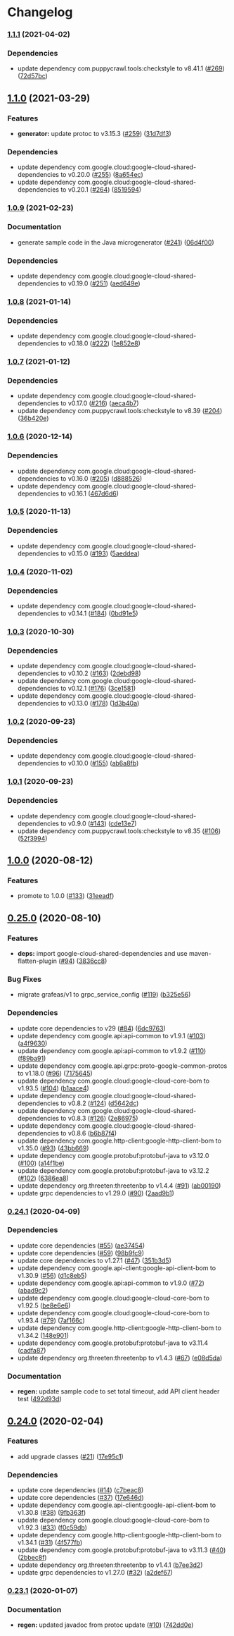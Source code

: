# Changelog

### [1.1.1](https://www.github.com/googleapis/java-grafeas/compare/v1.1.0...v1.1.1) (2021-04-02)


### Dependencies

* update dependency com.puppycrawl.tools:checkstyle to v8.41.1 ([#269](https://www.github.com/googleapis/java-grafeas/issues/269)) ([72d57bc](https://www.github.com/googleapis/java-grafeas/commit/72d57bcc1bccf901a72c823d69ec1ad15a290004))

## [1.1.0](https://www.github.com/googleapis/java-grafeas/compare/v1.0.9...v1.1.0) (2021-03-29)


### Features

* **generator:** update protoc to v3.15.3 ([#259](https://www.github.com/googleapis/java-grafeas/issues/259)) ([31d7df3](https://www.github.com/googleapis/java-grafeas/commit/31d7df360d392c2ed04f73862477be2c2613b504))


### Dependencies

* update dependency com.google.cloud:google-cloud-shared-dependencies to v0.20.0 ([#255](https://www.github.com/googleapis/java-grafeas/issues/255)) ([8a654ec](https://www.github.com/googleapis/java-grafeas/commit/8a654ecf0426a0ede20a6e8dc902ed2a2165e626))
* update dependency com.google.cloud:google-cloud-shared-dependencies to v0.20.1 ([#264](https://www.github.com/googleapis/java-grafeas/issues/264)) ([8519594](https://www.github.com/googleapis/java-grafeas/commit/851959496548670d65e95b028b416af1ebfe8de0))

### [1.0.9](https://www.github.com/googleapis/java-grafeas/compare/v1.0.8...v1.0.9) (2021-02-23)


### Documentation

* generate sample code in the Java microgenerator ([#241](https://www.github.com/googleapis/java-grafeas/issues/241)) ([06d4f00](https://www.github.com/googleapis/java-grafeas/commit/06d4f003e0195882ed80bd9ac0f2432e104a75b1))


### Dependencies

* update dependency com.google.cloud:google-cloud-shared-dependencies to v0.19.0 ([#251](https://www.github.com/googleapis/java-grafeas/issues/251)) ([aed649e](https://www.github.com/googleapis/java-grafeas/commit/aed649ec5e7430e972122e8be718046905a4d71e))

### [1.0.8](https://www.github.com/googleapis/java-grafeas/compare/v1.0.7...v1.0.8) (2021-01-14)


### Dependencies

* update dependency com.google.cloud:google-cloud-shared-dependencies to v0.18.0 ([#222](https://www.github.com/googleapis/java-grafeas/issues/222)) ([1e852e8](https://www.github.com/googleapis/java-grafeas/commit/1e852e8030cda5f96916a7db944c7541697bf342))

### [1.0.7](https://www.github.com/googleapis/java-grafeas/compare/v1.0.6...v1.0.7) (2021-01-12)


### Dependencies

* update dependency com.google.cloud:google-cloud-shared-dependencies to v0.17.0 ([#216](https://www.github.com/googleapis/java-grafeas/issues/216)) ([aeca4b7](https://www.github.com/googleapis/java-grafeas/commit/aeca4b71ef6a0a93bb5f790a6165d4de0cbff017))
* update dependency com.puppycrawl.tools:checkstyle to v8.39 ([#204](https://www.github.com/googleapis/java-grafeas/issues/204)) ([36b420e](https://www.github.com/googleapis/java-grafeas/commit/36b420e602ce91cd400ebabdac8a6db61dd08c47))

### [1.0.6](https://www.github.com/googleapis/java-grafeas/compare/v1.0.5...v1.0.6) (2020-12-14)


### Dependencies

* update dependency com.google.cloud:google-cloud-shared-dependencies to v0.16.0 ([#205](https://www.github.com/googleapis/java-grafeas/issues/205)) ([d888526](https://www.github.com/googleapis/java-grafeas/commit/d8885260b426c8a1d523a71e7cf71a6ff9222f49))
* update dependency com.google.cloud:google-cloud-shared-dependencies to v0.16.1 ([467d6d6](https://www.github.com/googleapis/java-grafeas/commit/467d6d6b27752a7814f5d48e2ca02c92620d30ba))

### [1.0.5](https://www.github.com/googleapis/java-grafeas/compare/v1.0.4...v1.0.5) (2020-11-13)


### Dependencies

* update dependency com.google.cloud:google-cloud-shared-dependencies to v0.15.0 ([#193](https://www.github.com/googleapis/java-grafeas/issues/193)) ([5aeddea](https://www.github.com/googleapis/java-grafeas/commit/5aeddeaa411f0f4e6b104658d951adf7d9fa7961))

### [1.0.4](https://www.github.com/googleapis/java-grafeas/compare/v1.0.3...v1.0.4) (2020-11-02)


### Dependencies

* update dependency com.google.cloud:google-cloud-shared-dependencies to v0.14.1 ([#184](https://www.github.com/googleapis/java-grafeas/issues/184)) ([0bd91e5](https://www.github.com/googleapis/java-grafeas/commit/0bd91e579d77dd774ec28cd81ef30eb9e6ac1227))

### [1.0.3](https://www.github.com/googleapis/java-grafeas/compare/v1.0.2...v1.0.3) (2020-10-30)


### Dependencies

* update dependency com.google.cloud:google-cloud-shared-dependencies to v0.10.2 ([#163](https://www.github.com/googleapis/java-grafeas/issues/163)) ([2debd98](https://www.github.com/googleapis/java-grafeas/commit/2debd9893402606fed0d85f7492b73d133815755))
* update dependency com.google.cloud:google-cloud-shared-dependencies to v0.12.1 ([#176](https://www.github.com/googleapis/java-grafeas/issues/176)) ([3ce1581](https://www.github.com/googleapis/java-grafeas/commit/3ce158137e8122b47405c82eb5de72ce13329ec0))
* update dependency com.google.cloud:google-cloud-shared-dependencies to v0.13.0 ([#178](https://www.github.com/googleapis/java-grafeas/issues/178)) ([1d3b40a](https://www.github.com/googleapis/java-grafeas/commit/1d3b40a94212c63a0dc53d1faea5540871e00fd3))

### [1.0.2](https://www.github.com/googleapis/java-grafeas/compare/v1.0.1...v1.0.2) (2020-09-23)


### Dependencies

* update dependency com.google.cloud:google-cloud-shared-dependencies to v0.10.0 ([#155](https://www.github.com/googleapis/java-grafeas/issues/155)) ([ab6a8fb](https://www.github.com/googleapis/java-grafeas/commit/ab6a8fbcf4143dd89e860b634ae4b213727294a4))

### [1.0.1](https://www.github.com/googleapis/java-grafeas/compare/v1.0.0...v1.0.1) (2020-09-23)


### Dependencies

* update dependency com.google.cloud:google-cloud-shared-dependencies to v0.9.0 ([#143](https://www.github.com/googleapis/java-grafeas/issues/143)) ([cde13e7](https://www.github.com/googleapis/java-grafeas/commit/cde13e7aaf1eb1f16c10216421684a42a659d9d6))
* update dependency com.puppycrawl.tools:checkstyle to v8.35 ([#106](https://www.github.com/googleapis/java-grafeas/issues/106)) ([52f3994](https://www.github.com/googleapis/java-grafeas/commit/52f3994868ddead85ab50d873263292fc2638808))

## [1.0.0](https://www.github.com/googleapis/java-grafeas/compare/v0.25.0...v1.0.0) (2020-08-12)


### Features

* promote to 1.0.0 ([#133](https://www.github.com/googleapis/java-grafeas/issues/133)) ([31eeadf](https://www.github.com/googleapis/java-grafeas/commit/31eeadf1cdc676d5eb7cd483d168005ff70935ac))

## [0.25.0](https://www.github.com/googleapis/java-grafeas/compare/v0.24.1...v0.25.0) (2020-08-10)


### Features

* **deps:** import google-cloud-shared-dependencies and use maven-flatten-plugin ([#94](https://www.github.com/googleapis/java-grafeas/issues/94)) ([3836cc8](https://www.github.com/googleapis/java-grafeas/commit/3836cc8d9c370d3a5e6424fd61fce0aced79d93b))


### Bug Fixes

* migrate grafeas/v1 to grpc_service_config ([#119](https://www.github.com/googleapis/java-grafeas/issues/119)) ([b325e56](https://www.github.com/googleapis/java-grafeas/commit/b325e569d12b5737c5257dea7244ee4e8f2090b4))


### Dependencies

* update core dependencies to v29 ([#84](https://www.github.com/googleapis/java-grafeas/issues/84)) ([6dc9763](https://www.github.com/googleapis/java-grafeas/commit/6dc976344ee70d2f113dcabcd676050c79001023))
* update dependency com.google.api:api-common to v1.9.1 ([#103](https://www.github.com/googleapis/java-grafeas/issues/103)) ([a4f9630](https://www.github.com/googleapis/java-grafeas/commit/a4f9630c3b05ea9a8789adfbe12836145a029e22))
* update dependency com.google.api:api-common to v1.9.2 ([#110](https://www.github.com/googleapis/java-grafeas/issues/110)) ([f89ba91](https://www.github.com/googleapis/java-grafeas/commit/f89ba917b3d595de3703fc977a18af06f3f9e9a8))
* update dependency com.google.api.grpc:proto-google-common-protos to v1.18.0 ([#96](https://www.github.com/googleapis/java-grafeas/issues/96)) ([7175645](https://www.github.com/googleapis/java-grafeas/commit/7175645e19ca7a3bf43631ad5fa5a27a88f31d67))
* update dependency com.google.cloud:google-cloud-core-bom to v1.93.5 ([#104](https://www.github.com/googleapis/java-grafeas/issues/104)) ([b1aace4](https://www.github.com/googleapis/java-grafeas/commit/b1aace47e362f1e783b69a3e764c2244a20d90f6))
* update dependency com.google.cloud:google-cloud-shared-dependencies to v0.8.2 ([#124](https://www.github.com/googleapis/java-grafeas/issues/124)) ([d5642dc](https://www.github.com/googleapis/java-grafeas/commit/d5642dc0d28fc1c31c5f225e729d02cdce85e5c3))
* update dependency com.google.cloud:google-cloud-shared-dependencies to v0.8.3 ([#126](https://www.github.com/googleapis/java-grafeas/issues/126)) ([2e86975](https://www.github.com/googleapis/java-grafeas/commit/2e86975d14cd8b1961acd5ab6f437924c9ea1984))
* update dependency com.google.cloud:google-cloud-shared-dependencies to v0.8.6 ([b6b87f4](https://www.github.com/googleapis/java-grafeas/commit/b6b87f4426bbbe11a33fd3697b28417d26ee91bd))
* update dependency com.google.http-client:google-http-client-bom to v1.35.0 ([#93](https://www.github.com/googleapis/java-grafeas/issues/93)) ([43bb669](https://www.github.com/googleapis/java-grafeas/commit/43bb669ab49f8fedb046d4fcdbabce96f8d96f63))
* update dependency com.google.protobuf:protobuf-java to v3.12.0 ([#100](https://www.github.com/googleapis/java-grafeas/issues/100)) ([a14f1be](https://www.github.com/googleapis/java-grafeas/commit/a14f1be52f716db420e5c7eeefa74b22e0ad545f))
* update dependency com.google.protobuf:protobuf-java to v3.12.2 ([#102](https://www.github.com/googleapis/java-grafeas/issues/102)) ([6386ea8](https://www.github.com/googleapis/java-grafeas/commit/6386ea8f577c3fed5a437a326af1139b0877a7c6))
* update dependency org.threeten:threetenbp to v1.4.4 ([#91](https://www.github.com/googleapis/java-grafeas/issues/91)) ([ab00190](https://www.github.com/googleapis/java-grafeas/commit/ab001909f308103550c213900a11d4f961db0a65))
* update grpc dependencies to v1.29.0 ([#90](https://www.github.com/googleapis/java-grafeas/issues/90)) ([2aad9b1](https://www.github.com/googleapis/java-grafeas/commit/2aad9b104f2525ae5a1a2ee43f8a942d19d77dac))

### [0.24.1](https://www.github.com/googleapis/java-grafeas/compare/v0.24.0...v0.24.1) (2020-04-09)


### Dependencies

* update core dependencies ([#55](https://www.github.com/googleapis/java-grafeas/issues/55)) ([ae37454](https://www.github.com/googleapis/java-grafeas/commit/ae37454b87b3165fe1710c37981a48007a08e27f))
* update core dependencies ([#59](https://www.github.com/googleapis/java-grafeas/issues/59)) ([98b9fc9](https://www.github.com/googleapis/java-grafeas/commit/98b9fc93d29a616e26731d729e159eba1bc08d8b))
* update core dependencies to v1.27.1 ([#47](https://www.github.com/googleapis/java-grafeas/issues/47)) ([351b3d5](https://www.github.com/googleapis/java-grafeas/commit/351b3d510ca2e67d14458a6ea565ce8350b59e70))
* update dependency com.google.api-client:google-api-client-bom to v1.30.9 ([#56](https://www.github.com/googleapis/java-grafeas/issues/56)) ([d1c8eb5](https://www.github.com/googleapis/java-grafeas/commit/d1c8eb534dfb3ce9f57816f4f1532cebf64ff1b1))
* update dependency com.google.api:api-common to v1.9.0 ([#72](https://www.github.com/googleapis/java-grafeas/issues/72)) ([abad9c2](https://www.github.com/googleapis/java-grafeas/commit/abad9c254a3345cc44973b2097a21791249e6b90))
* update dependency com.google.cloud:google-cloud-core-bom to v1.92.5 ([be8e6e6](https://www.github.com/googleapis/java-grafeas/commit/be8e6e60e970709c9120227fd01a6aa311e233fc))
* update dependency com.google.cloud:google-cloud-core-bom to v1.93.4 ([#79](https://www.github.com/googleapis/java-grafeas/issues/79)) ([7af166c](https://www.github.com/googleapis/java-grafeas/commit/7af166c200683610910e76466f0109af82633def))
* update dependency com.google.http-client:google-http-client-bom to v1.34.2 ([148e901](https://www.github.com/googleapis/java-grafeas/commit/148e9017403b12211d528449b2a3765aaf51471d))
* update dependency com.google.protobuf:protobuf-java to v3.11.4 ([cadfa87](https://www.github.com/googleapis/java-grafeas/commit/cadfa8729234287e17911fcf94b9561728796d48))
* update dependency org.threeten:threetenbp to v1.4.3 ([#67](https://www.github.com/googleapis/java-grafeas/issues/67)) ([e08d5da](https://www.github.com/googleapis/java-grafeas/commit/e08d5da2f244b7e4c0b57d42a3620c6172efa4cf))


### Documentation

* **regen:** update sample code to set total timeout, add API client header test ([492d93d](https://www.github.com/googleapis/java-grafeas/commit/492d93dbecef6308edd9d054f063fc462b7e5ae3))

## [0.24.0](https://www.github.com/googleapis/java-grafeas/compare/v0.23.1...v0.24.0) (2020-02-04)


### Features

* add upgrade classes ([#21](https://www.github.com/googleapis/java-grafeas/issues/21)) ([17e95c1](https://www.github.com/googleapis/java-grafeas/commit/17e95c1c95a1e85addd5745fca9f28691d29fa46))


### Dependencies

* update core dependencies ([#14](https://www.github.com/googleapis/java-grafeas/issues/14)) ([c7beac8](https://www.github.com/googleapis/java-grafeas/commit/c7beac8538160b2c14611b1061802c33fd24098d))
* update core dependencies ([#37](https://www.github.com/googleapis/java-grafeas/issues/37)) ([17e646d](https://www.github.com/googleapis/java-grafeas/commit/17e646d5a1374a27475b1951c341c6aad77a6bff))
* update dependency com.google.api-client:google-api-client-bom to v1.30.8 ([#38](https://www.github.com/googleapis/java-grafeas/issues/38)) ([9fb363f](https://www.github.com/googleapis/java-grafeas/commit/9fb363fe8db79873b25f121a452cb878f730976f))
* update dependency com.google.cloud:google-cloud-core-bom to v1.92.3 ([#33](https://www.github.com/googleapis/java-grafeas/issues/33)) ([f0c59db](https://www.github.com/googleapis/java-grafeas/commit/f0c59db5776b15849cf5f714c11fa17f0b149881))
* update dependency com.google.http-client:google-http-client-bom to v1.34.1 ([#31](https://www.github.com/googleapis/java-grafeas/issues/31)) ([4f577fb](https://www.github.com/googleapis/java-grafeas/commit/4f577fbd0849b8f3491f8e13bf45ed5a534f5159))
* update dependency com.google.protobuf:protobuf-java to v3.11.3 ([#40](https://www.github.com/googleapis/java-grafeas/issues/40)) ([2bbec8f](https://www.github.com/googleapis/java-grafeas/commit/2bbec8fd731a0300db6fe4d4fc1bb48f9fca28d8))
* update dependency org.threeten:threetenbp to v1.4.1 ([b7ee3d2](https://www.github.com/googleapis/java-grafeas/commit/b7ee3d2d654ce9b08d78325a4c4716f7ec48a07b))
* update grpc dependencies to v1.27.0 ([#32](https://www.github.com/googleapis/java-grafeas/issues/32)) ([a2def67](https://www.github.com/googleapis/java-grafeas/commit/a2def67fa24323740bb08cda8bf189d464c18c09))

### [0.23.1](https://www.github.com/googleapis/java-grafeas/compare/0.23.0...v0.23.1) (2020-01-07)


### Documentation

* **regen:** updated javadoc from protoc update ([#10](https://www.github.com/googleapis/java-grafeas/issues/10)) ([742dd0e](https://www.github.com/googleapis/java-grafeas/commit/742dd0ee8b6cb83fd126953c1a979c3db60bb0ed))
